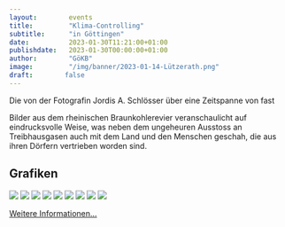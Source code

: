 ```yaml
---
layout:        events
title:         "Klima-Controlling"
subtitle:      "in Göttingen"
date:          2023-01-30T11:21:00+01:00
publishdate:   2023-01-30T00:00:00+01:00
author:        "GöKB"
image:         "/img/banner/2023-01-14-Lützerath.png"
draft:        false
---
```


Die von der Fotografin Jordis A. Schlösser über eine Zeitspanne von fast

Bilder aus dem rheinischen Braunkohlerevier veranschaulicht auf eindrucksvolle
Weise, was neben dem ungeheuren Ausstoss an Treibhausgasen auch mit dem Land
und den Menschen geschah, die aus ihren Dörfern vertrieben worden sind.

Grafiken
-----------------

[![](/img/controlling/grafiken/test-2.jpg)](http://localhost:1313/img/controlling/grafiken/test-2.jpg)
[![](/img/controlling/grafiken/test-3.jpg)](http://localhost:1313/img/controlling/grafiken/test-3.jpg)
[![](/img/controlling/grafiken/test-4.jpg)](http://localhost:1313/img/controlling/grafiken/test-4.jpg)
[![](/img/controlling/grafiken/test-5.jpg)](http://localhost:1313/img/controlling/grafiken/test-5.jpg)
[![](/img/controlling/grafiken/test-6.jpg)](http://localhost:1313/img/controlling/grafiken/test-6.jpg)
[![](/img/controlling/grafiken/test-7.jpg)](http://localhost:1313/img/controlling/grafiken/test-7.jpg)
[![](/img/controlling/grafiken/test-8.jpg)](http://localhost:1313/img/controlling/grafiken/test-8.jpg)
[![](/img/controlling/grafiken/test-9.jpg)](http://localhost:1313/img/controlling/grafiken/test-9.jpg)
[![](/img/controlling/grafiken/test-10.jpg)](http://localhost:1313/img/controlling/grafiken/test-10.jpg)



[Weitere Informationen...](https://www.greenpeace.de/klimaschutz/energiewende/kohleausstieg/abgrund-heimat)
